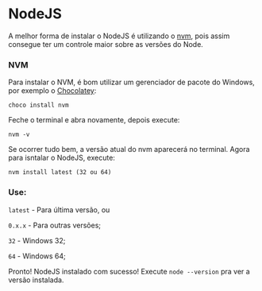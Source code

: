 # NodeJS

A melhor forma de instalar o NodeJS é utilizando o [nvm](https://github.com/creationix/nvm), pois assim consegue ter um controle maior sobre as versões do Node.

### NVM

Para instalar o NVM, é bom utilizar um gerenciador de pacote do Windows, por exemplo o [Chocolatey](https://chocolatey.org/):

```shell
choco install nvm
```

Feche o terminal e abra novamente, depois execute:

```shell
nvm -v
```
Se ocorrer tudo bem, a versão atual do nvm aparecerá no terminal. Agora para isntalar o NodeJS, execute:

```shell
nvm install latest (32 ou 64)
```
### Use:

` latest ` - Para última versão, ou

`0.x.x` - Para outras versões;

`32` - Windows 32;

`64` - Windows 64;

Pronto! NodeJS instalado com sucesso! Execute `node --version` pra ver a versão instalada.
